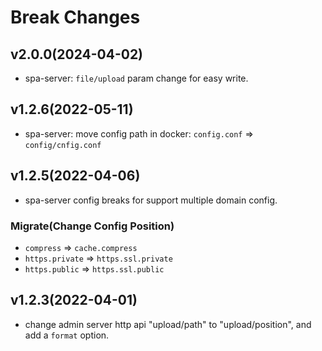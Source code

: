 # Break Changes
## v2.0.0(2024-04-02)
* spa-server: `file/upload` param change for easy write. 

## v1.2.6(2022-05-11)
* spa-server: move config path in docker: `config.conf` => `config/cnfig.conf` 

## v1.2.5(2022-04-06)
* spa-server config breaks for support multiple domain config.
### Migrate(Change Config Position)
* `compress` => `cache.compress`
* `https.private` => `https.ssl.private`
* `https.public` => `https.ssl.public`

## v1.2.3(2022-04-01)
* change admin server http api "upload/path" to "upload/position", and add a `format` option.
